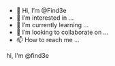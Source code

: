 - 👋 Hi, I’m @Find3e
- 👀 I’m interested in ...
- 🌱 I’m currently learning ...
- 💞️ I’m looking to collaborate on ...
- 📫 How to reach me ...

<!---
Find3e/Find3e is a ✨ special ✨ repository because its `README.md` (this file) appears on your GitHub profile.
You can click the Preview link to take a look at your changes.
--->hi, I'm @find3e

